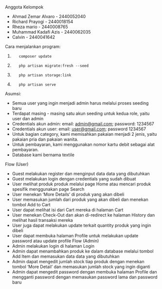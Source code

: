 Anggota Kelompok
- Ahmad Zemar Alvaro - 2440052040
- Richard Prayogi - 2440018154
- Rheza mario - 2440008765
- Muhammad Kadafi Azis - 2440062035
- Calvin - 2440041642


Cara menjalankan program:
1.        composer update
2.        php artisan migrate:fresh --seed
3.        php artisan storage:link
4.        php artisan serve




Asumsi:
* Semua user yang ingin menjadi admin harus melalui proses seeding baru
* Terdapat masing - masing satu akun seeding untuk kedua role, yaitu user dan admin
* Credentials akun admin: email: admin@gmail.com; password: 1234567
* Credentials akun user: email: user@gmail.com; password 1234567
* Untuk bagian category, kami memisahkan pakaian menjadi 2 jenis, yaitu pakaian pria dan pakaian wanita. 
* Untuk pembayaran, kami menggunakan nomor kartu debit sebagai alat pembayaran.
* Database kami bernama textile


Flow (User)
* Guest melakukan register dan menginput data data yang dibutuhkan
* Guest melakukan login dengan credentials yang sudah dibuat
* User melihat produk produk melalui page Home atau mencari produk spesifik menggunakan page Search
* User menekan ‘More Details’ di produk yang akan dibeli
* User memasukan jumlah dari produk yang akan dibeli dan menekan tombol Add to Cart
* User dapat melihat isi dari Cart mereka di halaman Cart
* User menekan Check-Out dan akan di-redirect ke halaman History dan melihat hasil transaksi mereka
* User juga dapat melakukan update terkait quantity produk yang ingin dibeli
* User dapat membuka halaman Profile untuk melakukan update password atau update profile
Flow (Admin)
* Admin melakukan login di halaman Login
* Admin dapat menambahkan produk ke dalam database melalui tombol Add Item dan memasukan data data yang dibutuhkan
* Admin dapat mengedit jumlah stock tiap produk dengan menekan tombol ‘More Detail’ dan memasukan jumlah stock yang ingin diganti
* Admin dapat mengedit password dengan membuka halaman Profile dan mengganti password dengan memasukan password lama dan password baru
